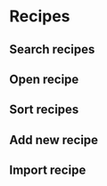 # Recipes

## Search recipes

## Open recipe

## Sort recipes

## Add new recipe

## Import recipe

